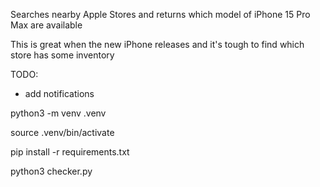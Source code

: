 Searches nearby Apple Stores and returns which model of iPhone 15 Pro Max are available

This is great when the new iPhone releases and it's tough to find which store has some inventory 

TODO: 
- add notifications

python3 -m venv .venv 

source .venv/bin/activate

pip install -r requirements.txt 

python3 checker.py
